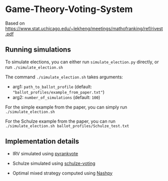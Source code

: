 # Game-Theory-Voting-System

Based on https://www.stat.uchicago.edu/~lekheng/meetings/mathofranking/ref/rivest.pdf

## Running simulations

To simulate elections, you can either run `simulate_election.py` directly, or run `./simulate_election.sh`

The command `./simulate_election.sh` takes arguments:

- arg1: `path_to_ballot_profile` (default: `"ballot_profiles/example_from_paper.txt"`)
- arg2: `number_of_simulations` (default: `100`)

For the simple example from the paper, you can simply run `./simulate_election.sh`

For the Schulze example from the paper, you can run `./simulate_election.sh ballot_profiles/Schulze_test.txt`

## Implementation details

- IRV simulated using [pyrankvote](https://pypi.org/project/pyrankvote/)

- Schulze simulated using [schulze-voting](https://pypi.org/project/schulze-voting/)

- Optimal mixed strategy computed using [Nashpy](https://pypi.org/project/nashpy/)
